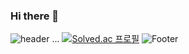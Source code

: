 ### Hi there 👋
![header](https://capsule-render.vercel.app/api?type=waving&color=ffc0cb&height=200&section=header&text=ddddddoii&fontSize=70)
...
[![Solved.ac
프로필](http://mazassumnida.wtf/api/v2/generate_badge?boj={@imddoy})](https://solved.ac/{@imddoy})
![Footer](https://capsule-render.vercel.app/api?type=waving&color=ffc0cb&height=100&section=footer)
<!--
**imddoy/imddoy** is a ✨ _special_ ✨ repository because its `README.md` (this file) appears on your GitHub profile.

Here are some ideas to get you started:

- 🔭 I’m currently working on ...
- 🌱 I’m currently learning ...
- 👯 I’m looking to collaborate on ...
- 🤔 I’m looking for help with ...
- 💬 Ask me about ...
- 📫 How to reach me: ...
- 😄 Pronouns: ...
- ⚡ Fun fact: ...
-->

